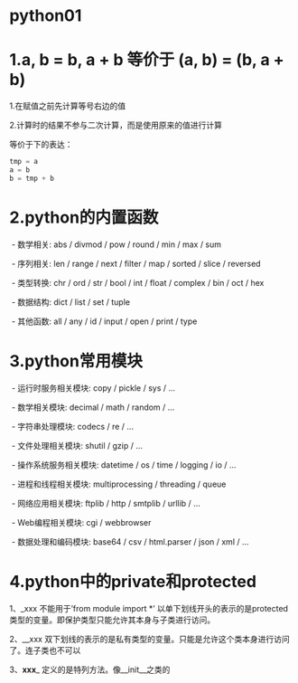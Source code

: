 # python01

# 1.a, b = b, a + b  等价于  (a, b) = (b, a + b)

1.在赋值之前先计算等号右边的值


2.计算时的结果不参与二次计算，而是使用原来的值进行计算


等价于下的表达：


~~~python
tmp = a
a = b
b = tmp + b
~~~

# 2.python的内置函数

​    \- 数学相关: abs / divmod / pow / round / min / max / sum

​    \- 序列相关: len / range / next / filter / map / sorted / slice / reversed

​    \- 类型转换: chr / ord / str / bool / int / float / complex / bin / oct / hex

​    \- 数据结构: dict / list / set / tuple

​    \- 其他函数: all / any / id / input / open / print / type

# 3.python常用模块

​    \- 运行时服务相关模块: copy / pickle / sys / ...

​    \- 数学相关模块: decimal / math / random / ...

​    \- 字符串处理模块: codecs / re / ...

​    \- 文件处理相关模块: shutil / gzip / ...

​    \- 操作系统服务相关模块: datetime / os / time / logging / io / ...

​    \- 进程和线程相关模块: multiprocessing / threading / queue

​    \- 网络应用相关模块: ftplib / http / smtplib / urllib / ...

​    \- Web编程相关模块: cgi / webbrowser

​    \- 数据处理和编码模块: base64 / csv / html.parser / json / xml / ...

# 4.python中的private和protected

1、_xxx     不能用于’from module import *’ 以单下划线开头的表示的是protected类型的变量。即保护类型只能允许其本身与子类进行访问。

2、__xxx    双下划线的表示的是私有类型的变量。只能是允许这个类本身进行访问了。连子类也不可以

3、__xxx___ 定义的是特列方法。像__init__之类的

